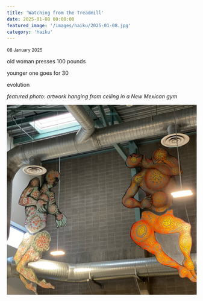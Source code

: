 ```yaml
---
title: 'Watching from the Treadmill'
date: 2025-01-08 00:00:00
featured_image: '/images/haiku/2025-01-08.jpg'
category: 'haiku'
---
```

<small>08 January 2025</small>

old woman presses 100 pounds

younger one goes for 30

evolution




*featured photo: artwork hanging from ceiling in a New Mexican gym*

![Alt text]( /images/haiku/2025-01-08.jpg "artwork of tattooed bodies hanging from gym celilng")